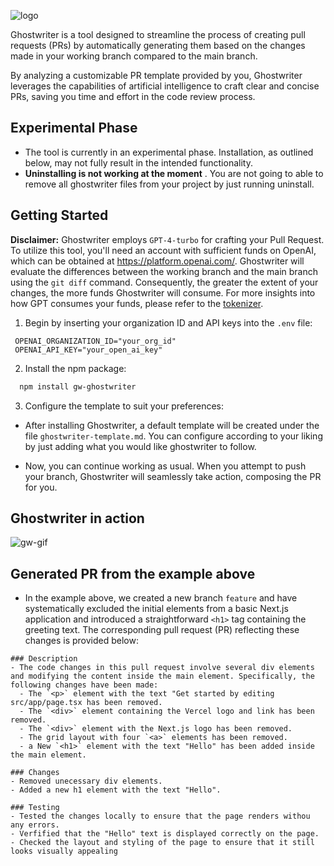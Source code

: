 ![logo](https://github.com/mateussenne/ghostwriter/assets/13854939/28757858-ab5e-428b-913e-bba132098b0f)

Ghostwriter is a tool designed to streamline the process of creating pull requests (PRs) by automatically generating them based on the changes made in your working branch compared to the main branch.

By analyzing a customizable PR template provided by you, Ghostwriter leverages the capabilities of artificial intelligence to craft clear and concise PRs, saving you time and effort in the code review process.

## Experimental Phase
- The tool is currently in an experimental phase. Installation, as outlined below, may not fully result in the intended functionality.
- **Uninstalling is not working at the moment** . You are not going to able to remove all ghostwriter files from your project by just running uninstall.

## Getting Started
**Disclaimer:** Ghostwriter employs `GPT-4-turbo` for crafting your Pull Request. To utilize this tool, you'll need an account with sufficient funds on OpenAI, which can be obtained at https://platform.openai.com/. Ghostwriter will evaluate the differences between the working branch and the main branch using the `git diff` command. Consequently, the greater the extent of your changes, the more funds Ghostwriter will consume. For more insights into how GPT consumes your funds, please refer to the [tokenizer](https://platform.openai.com/tokenizer).

1. Begin by inserting your organization ID and API keys into the `.env` file:
 ```
  OPENAI_ORGANIZATION_ID="your_org_id"
  OPENAI_API_KEY="your_open_ai_key"
```

2. Install the npm package:
```bash
  npm install gw-ghostwriter
```

3. Configure the template to suit your preferences:

  - After installing Ghostwriter, a default template will be created under the file `ghostwriter-template.md`. You can configure according to your liking by just adding what you would like ghostwriter to follow.

  - Now, you can continue working as usual. When you attempt to push your branch, Ghostwriter will seamlessly take action, composing the PR for you.

## Ghostwriter in action  
![gw-gif](https://github.com/mateussenne/ghostwriter/assets/13854939/f3c91aeb-64ca-43b3-b366-ad96940ee3bd) 


## Generated PR from the example above
- In the example above, we created a new branch `feature` and have systematically excluded the initial elements from a basic Next.js application and introduced a straightforward `<h1>` tag containing the greeting text.
The corresponding pull request (PR) reflecting these changes is provided below:

```
### Description
- The code changes in this pull request involve several div elements and modifying the content inside the main element. Specifically, the following changes have been made: 
  - The `<p>` element with the text "Get started by editing src/app/page.tsx has been removed.
  - The `<div>` element containing the Vercel logo and link has been removed.
  - The `<div>` element with the Next.js logo has been removed.
  - The grid layout with four `<a>` elements has been removed.
  - a New `<h1>` element with the text "Hello" has been added inside the main element.

### Changes
- Removed unecessary div elements.
- Added a new h1 element with the text "Hello".

### Testing
- Tested the changes locally to ensure that the page renders withou any errors.
- Verfified that the "Hello" text is displayed correctly on the page.
- Checked the layout and styling of the page to ensure that it still looks visually appealing
```
